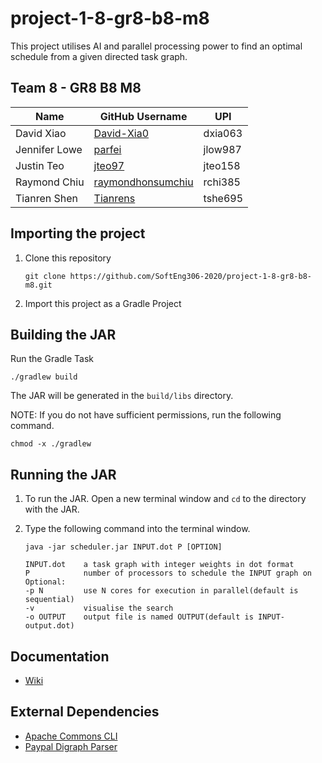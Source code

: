 # project-1-8-gr8-b8-m8

This project utilises AI and parallel processing power to find an optimal schedule from a given directed task graph.

## Team 8 - GR8 B8 M8
|Name           |GitHub Username                                            |UPI    |
|---------------|-----------------------------------------------------------|-------|
|David Xiao     |[David-Xia0](https://github.com/David-Xia0)                |dxia063|
|Jennifer Lowe  |[parfei](https://github.com/parfei)                        |jlow987|
|Justin Teo     |[jteo97](https://github.com/jteo97)                        |jteo158|
|Raymond Chiu   |[raymondhonsumchiu](https://github.com/raymondhonsumchiu)  |rchi385|
|Tianren Shen   |[Tianrens](https://github.com/Tianrens)                    |tshe695|


## Importing the project
1. Clone this repository
    ```
    git clone https://github.com/SoftEng306-2020/project-1-8-gr8-b8-m8.git
    ```
2. Import this project as a Gradle Project

## Building the JAR
Run the Gradle Task
```
./gradlew build
```
The JAR will be generated in the `build/libs` directory.

NOTE: If you do not have sufficient permissions, run the following command.
```
chmod -x ./gradlew
```

## Running the JAR
1. To run the JAR. Open a new terminal window and `cd` to the directory with the JAR.
2. Type the following command into the terminal window.
    ```
    java -jar scheduler.jar INPUT.dot P [OPTION]
    ```
    
    ```
    INPUT.dot    a task graph with integer weights in dot format
    P            number of processors to schedule the INPUT graph on
    Optional:
    -p N         use N cores for execution in parallel(default is sequential)
    -v           visualise the search
    -o OUTPUT    output file is named OUTPUT(default is INPUT-output.dot)
    ```

## Documentation
* [Wiki](wiki/Home.md) 
 
## External Dependencies
* [Apache Commons CLI](https://commons.apache.org/proper/commons-cli/)
* [Paypal Digraph Parser](https://github.com/paypal/digraph-parser)




